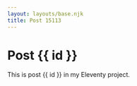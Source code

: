 ```yaml
---
layout: layouts/base.njk
title: Post 15113
---
```


# Post {{ id }}

This is post {{ id }} in my Eleventy project.
